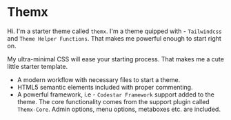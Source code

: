 
Themx
===

Hi. I'm a starter theme called `themx`. I'm a theme quipped with - `Tailwindcss` and `Theme Helper Functions`. That makes me powerful enough to start right on.

My ultra-minimal CSS will ease your starting process. That makes me a cute little starter template.
 
* A modern workflow with necessary files to start a theme.
* HTML5 semantic elements included with proper commenting.
* A powerful framework, i.e - `Codestar Framework` support added to the theme. The core functionality comes from the support plugin called `Themx-Core`. Admin options, menu options, metaboxes etc. 
  are included.